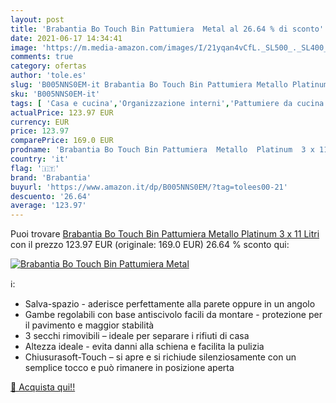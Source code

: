 ```yaml
---
layout: post
title: 'Brabantia Bo Touch Bin Pattumiera  Metal al 26.64 % di sconto'
date: 2021-06-17 14:34:41
image: 'https://m.media-amazon.com/images/I/21yqan4vCfL._SL500_._SL400_.jpg'
comments: true
category: ofertas
author: 'tole.es'
slug: 'B005NNS0EM-it Brabantia Bo Touch Bin Pattumiera Metallo Platinum 3 x 11...'
sku: 'B005NNS0EM-it'
tags: [ 'Casa e cucina','Organizzazione interni','Pattumiere da cucina','Rifiuti e riciclaggio','brabantia', ]
actualPrice: 123.97 EUR
currency: EUR
price: 123.97
comparePrice: 169.0 EUR
prodname: 'Brabantia Bo Touch Bin Pattumiera  Metallo  Platinum  3 x 11 Litri'
country: 'it'
flag: '🇮🇹'
brand: 'Brabantia'
buyurl: 'https://www.amazon.it/dp/B005NNS0EM/?tag=tolees00-21'
descuento: '26.64'
average: '123.97'
---
```


Puoi trovare [Brabantia Bo Touch Bin Pattumiera  Metallo  Platinum  3 x 11 Litri](https://www.amazon.it/dp/B005NNS0EM/?tag=tolees00-21) con il prezzo 123.97 EUR (originale: 169.0 EUR) 26.64 % sconto qui:

[![Brabantia Bo Touch Bin Pattumiera  Metal](https://m.media-amazon.com/images/I/21yqan4vCfL._SL500_._SL400_.jpg)](https://www.amazon.it/dp/B005NNS0EM/?tag=tolees00-21)

ℹ️:

- Salva-spazio - aderisce perfettamente alla parete oppure in un angolo
- Gambe regolabili con base antiscivolo facili da montare - protezione per il pavimento e maggior stabilità
- 3 secchi rimovibili – ideale per separare i rifiuti di casa
- Altezza ideale - evita danni alla schiena e facilita la pulizia
- Chiusurasoft-Touch – si apre e si richiude silenziosamente con un semplice tocco e può rimanere in posizione aperta

[🛒 Acquista qui!!](https://www.amazon.it/dp/B005NNS0EM/?tag=tolees00-21)
